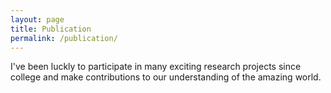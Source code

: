 ```yaml
---
layout: page
title: Publication
permalink: /publication/
---
```


I've been luckly to participate in many exciting research projects since college and make contributions to our understanding of the amazing world. 
